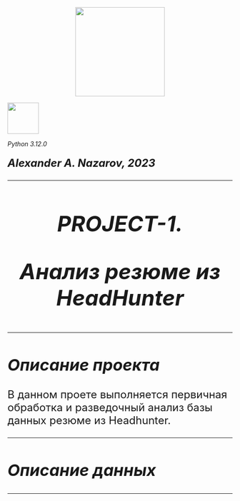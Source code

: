 <p align='center'> <img src = 'https://www.sostav.ru/images/news/2023/03/28/2mmiokl8.jpg' width='200'> </p>
<img src = 'https://freepngimg.com/download/python_logo/7-2-python-logo-free-download-png-thumb.png' width='70'> </p>

*Python 3.12.0*
#### <font size='5'>*Alexander A. Nazarov, 2023*
***
# <center> ***PROJECT-1.<p> Анализ резюме из HeadHunter***
***

## ***Описание проекта***
В данном проете выполняется первичная обработка и разведочный анализ базы данных резюме из Headhunter.
***

## ***Описание данных***

***
